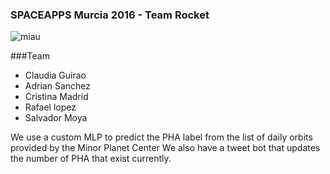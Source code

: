 ### SPACEAPPS Murcia 2016 - Team Rocket

![miau](http://i.imgur.com/JhaZlR1.jpg)

###Team

* Claudia Guirao
* Adrian Sanchez
* Cristina Madrid
* Rafael lopez
* Salvador Moya


We use a custom MLP to predict the PHA label from the list of daily orbits provided by the Minor Planet Center
We also have a tweet bot that updates the number of PHA that exist currently.
